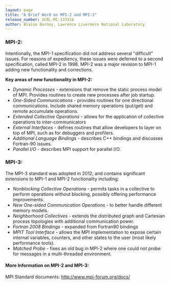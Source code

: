 ```yaml
---
layout: page
title: "A Brief Word on MPI-2 and MPI-3"
release_number: UCRL-MI-133316
author: Blaise Barney, Lawrence Livermore National Laboratory
---
```


### MPI-2:

Intentionally, the MPI-1 specification did not address several "difficult" issues. For reasons of expediency, these issues were deferred to a second specification, called MPI-2 in 1998. MPI-2 was a major revision to MPI-1 adding new functionality and corrections.

**Key areas of new functionality in MPI-2:**

- *Dynamic Processes* - extensions that remove the static process model of MPI. Provides routines to create new processes after job startup.
- *One-Sided Communications* - provides routines for one directional communications. Include shared memory operations (put/get) and remote accumulate operations.
- *Extended Collective Operations* - allows for the application of collective operations to inter-communicators
- *External Interfaces* - defines routines that allow developers to layer on top of MPI, such as for debuggers and profilers.
- *Additional Language Bindings* - describes C++ bindings and discusses Fortran-90 issues.
- *Parallel I/O* - describes MPI support for parallel I/O.


### MPI-3:

The MPI-3 standard was adopted in 2012, and contains significant extensions to MPI-1 and MPI-2 functionality including:

- *Nonblocking Collective Operations* - permits tasks in a collective to perform operations without blocking, possibly offering performance improvements.
- *New One-sided Communication Operations* - to better handle different memory models.
- *Neighborhood Collectives* - extends the distributed graph and Cartesian process topologies with additional communication power.
- *Fortran 2008 Bindings* - expanded from Fortran90 bindings
- *MPIT Tool Interface* - allows the MPI implementation to expose certain internal variables, counters, and other states to the user (most likely performance tools).
- *Matched Probe* - fixes an old bug in MPI-2 where one could not probe for messages in a multi-threaded environment.


#### More Information on MPI-2 and MPI-3:

MPI Standard documents: http://www.mpi-forum.org/docs/
